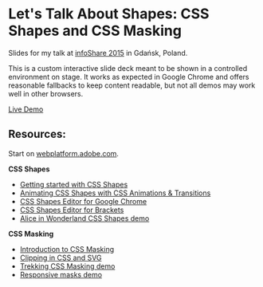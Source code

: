 # Let's Talk About Shapes: CSS Shapes and CSS Masking

Slides for my talk at [infoShare 2015](https://infoshare.pl/) in Gdańsk, Poland.

This is a custom interactive slide deck meant to be shown in a controlled environment on stage. It works as expected in Google Chrome and offers reasonable fallbacks to keep content readable, but not all demos may work well in other browsers.

[Live Demo](https://oslego.github.io/infoshare-2015)

<!-- ![Screenshot of slides](screenshot.png) -->

## Resources:

Start on [webplatform.adobe.com](http://webplatform.adobe.com/).

**CSS Shapes**
- [Getting started with CSS Shapes](http://www.html5rocks.com/en/tutorials/shapes/getting-started/)
- [Animating CSS Shapes with CSS Animations & Transitions](http://sarasoueidan.com/blog/animating-css-shapes/)
- [CSS Shapes Editor for Google Chrome](https://chrome.google.com/webstore/detail/css-shapes-editor/nenndldnbcncjmeacmnondmkkfedmgmp)
- [CSS Shapes Editor for Brackets](http://blog.brackets.io/2014/04/17/css-shapes-editor/)
- [Alice in Wonderland CSS Shapes demo](http://webplatform.adobe.com/Demo-for-Alice-s-Adventures-in-Wonderland/)

**CSS Masking**
- [Introduction to CSS Masking](http://www.html5rocks.com/en/tutorials/masking/adobe/)
- [Clipping in CSS and SVG](http://sarasoueidan.com/blog/css-svg-clipping/)
- [Trekking CSS Masking demo](http://razvancaliman.com/cssmasking/)
- [Responsive masks demo](http://razvancaliman.com/responsive-mask-image/)
